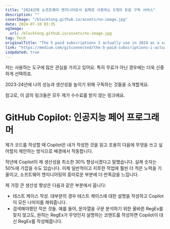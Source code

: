 ```yaml
---
title: "2024년에 소프트웨어 엔지니어로서 실제로 사용하는 5개의 유료 구독 서비스"
description: ""
coverImage: "/blocktong.github.io/assets/no-image.jpg"
date: 2024-07-10 03:35
ogImage: 
  url: /blocktong.github.io/assets/no-image.jpg
tag: Tech
originalTitle: "The 5 paid subscriptions I actually use in 2024 as a software engineer"
link: "https://medium.com/gitconnected/the-5-paid-subscriptions-i-actually-use-in-2024-as-a-software-engineer-edd9949df58b"
isUpdated: true
---
```





저는 사용하는 도구에 많은 관심을 가지고 있어요. 특히 무료가 아닌 경우에는 더욱 신중하게 선택하죠.

2023-24년에 나의 성능과 생산성을 높이기 위해 구독하는 것들을 소개할게요. 

참고로, 이 글의 링크들은 모두 제가 수수료를 받지 않는 링크에요.

# GitHub Copilot: 인공지능 페어 프로그래머

<div class="content-ad"></div>

제가 코드를 작성할 때 Copilot은 내가 작성한 것을 읽고 조용히 다음에 무엇을 쓰고 싶어할지 제안하는 방식으로 배경에서 작동합니다.

작년에 Copilot이 제 생산성을 최소한 30% 향상시켰다고 말했습니다. 실제 숫자는 50%에 가깝을 수도 있습니다. 이제 일반적이고 지루한 작업에 훨씬 더 적은 노력을 기울이고, 소프트웨어 엔지니어링의 흥미로운 부분에 더 만족감을 느낍니다.

제 가장 큰 생산성 향상은 다음과 같은 부분에서 옵니다:

- 테스트 케이스 작성. 대부분의 경우 테스트 케이스에 대한 설명을 작성하고 Copilot이 모든 나머지를 채워줍니다.
- 검색해야했던 작은 것들. 예를 들어, 문자열을 구문 분석하기 위한 올바른 RegEx를 찾지 않고도, 원하는 RegEx가 무엇인지 설명하는 코멘트를 작성하면 Copilot이 대신 RegEx를 작성해줍니다.